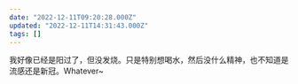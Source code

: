 ```yaml
---
date: "2022-12-11T09:20:28.000Z"
updated: "2022-12-11T14:31:43.000Z"
tags: []
---
```


我好像已经是阳过了，但没发烧。只是特别想喝水，然后没什么精神，也不知道是流感还是新冠。Whatever~
